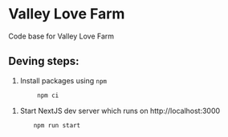 # Valley Love Farm

Code base for Valley Love Farm

## Deving steps:

1.  Install packages using `npm`

```bash
        npm ci
```

1.  Start NextJS dev server which runs on http://localhost:3000

```bash
       npm run start
```
